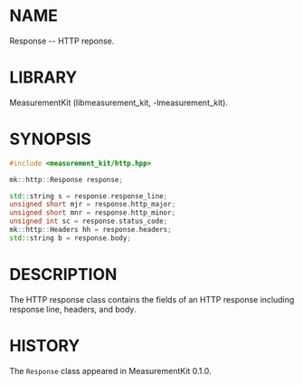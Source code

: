 # NAME
Response -- HTTP reponse.

# LIBRARY
MeasurementKit (libmeasurement_kit, -lmeasurement_kit).

# SYNOPSIS
```C++
#include <measurement_kit/http.hpp>

mk::http::Response response;

std::string s = response.response_line;
unsigned short mjr = response.http_major;
unsigned short mnr = response.http_minor;
unsigned int sc = response.status_code;
mk::http::Headers hh = response.headers;
std::string b = response.body;
```

# DESCRIPTION

The HTTP response class contains the fields of an HTTP response
including response line, headers, and body.

# HISTORY

The `Response` class appeared in MeasurementKit 0.1.0.
